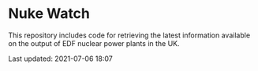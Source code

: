 # Nuke Watch

This repository includes code for retrieving the latest information available on the output of EDF nuclear power plants in the UK.

Last updated: 2021-07-06 18:07